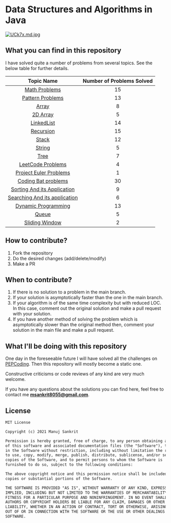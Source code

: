 # Data Structures and Algorithms in Java
[![UCk7x.md.jpg](https://i.im.ge/2021/08/05/UCk7x.md.jpg)](https://im.ge/i/UCk7x)


## What you can find in this repository

I have solved quite a number of problems from several topics. See the below table for further details. 

[//]: # (Run the py script to generate the below table.)

| Topic Name| Number of Problems Solved| 
|  :--------: |  :--------: | 
| [Math Problems](https://github.com/mandy8055/dataStructuresAndAlgoJava/tree/master/miscelleneous_problems/math)|15|
| [Pattern Problems](https://github.com/mandy8055/dataStructuresAndAlgoJava/tree/master/patterns)|13|
| [Array](https://github.com/mandy8055/dataStructuresAndAlgoJava/tree/master/miscelleneous_problems/arrays)|8|
|[2D Array](https://github.com/mandy8055/dataStructuresAndAlgoJava/tree/master/data_structures/arrays_2d)|5|
|[LinkedList](https://github.com/mandy8055/dataStructuresAndAlgoJava/tree/master/data_structures/linked_list)|14|
|[Recursion](https://github.com/mandy8055/dataStructuresAndAlgoJava/tree/master/miscelleneous_problems/recursion)|15|
|[Stack](https://github.com/mandy8055/dataStructuresAndAlgoJava/tree/master/data_structures/stack)|12|
|[String](https://github.com/mandy8055/dataStructuresAndAlgoJava/tree/master/miscelleneous_problems/strings)|5|
|[Tree](https://github.com/mandy8055/dataStructuresAndAlgoJava/tree/master/data_structures/tree)|7|
|[LeetCode Problems](https://github.com/mandy8055/dataStructuresAndAlgoJava/tree/master/leet_code_problems)|4|
|[Project Euler Problems](https://github.com/mandy8055/dataStructuresAndAlgoJava/tree/master/project_euler_problems)|1|
|[Coding Bat problems](https://github.com/mandy8055/dataStructuresAndAlgoJava/tree/master/coding_bat_problems/recursion1)|30|
|[Sorting And its Application](https://github.com/mandy8055/dataStructuresAndAlgoJava/tree/master/algos/sorting)|9|
|[Searching And its application](https://github.com/mandy8055/dataStructuresAndAlgoJava/tree/master/algos/searching)|6|
|[Dynamic Programming](https://github.com/mandy8055/dataStructuresAndAlgoJava/tree/master/algos/dynamic_programming)|13|
|[Queue](https://github.com/mandy8055/dataStructuresAndAlgoJava/tree/master/data_structures/queue)|5|
|[Sliding Window](https://github.com/mandy8055/dataStructuresAndAlgoJava/tree/master/algos/sliding_window)|2|





## How to contribute?

1. Fork the repository 
2. Do the desired changes (add/delete/modify)
3. Make a PR

## When to contribute?

1. If there is no solution to a problem in the main branch.
2. If your solution is asymptotically faster than the one in the main branch.
3. If your algorithm is of the same time complexity but with reduced LOC. In this case, comment out the original solution and make a pull request with your solution.
4. If you have another method of solving the problem which is asymptotically slower than the original method then, comment your solution in the main file and make a pull request.


## What I'll be doing with this repository

One day in the foreseeable future I will have solved all the challenges on [PEPCoding](https://pepcoding.com/resources/).
Then this repository will mostly become a static one.

Constructive criticisms or code reviews of any kind are very much welcome.

If you have any questions about the solutions you can find here, feel free to contact me **msankrit8055@gmail.com**.


## License
```xml
MIT License

Copyright (c) 2021 Manuj Sankrit

Permission is hereby granted, free of charge, to any person obtaining a copy
of this software and associated documentation files (the "Software"), to deal
in the Software without restriction, including without limitation the rights
to use, copy, modify, merge, publish, distribute, sublicense, and/or sell
copies of the Software, and to permit persons to whom the Software is
furnished to do so, subject to the following conditions:

The above copyright notice and this permission notice shall be included in all
copies or substantial portions of the Software.

THE SOFTWARE IS PROVIDED "AS IS", WITHOUT WARRANTY OF ANY KIND, EXPRESS OR
IMPLIED, INCLUDING BUT NOT LIMITED TO THE WARRANTIES OF MERCHANTABILITY,
FITNESS FOR A PARTICULAR PURPOSE AND NONINFRINGEMENT. IN NO EVENT SHALL THE
AUTHORS OR COPYRIGHT HOLDERS BE LIABLE FOR ANY CLAIM, DAMAGES OR OTHER
LIABILITY, WHETHER IN AN ACTION OF CONTRACT, TORT OR OTHERWISE, ARISING FROM,
OUT OF OR IN CONNECTION WITH THE SOFTWARE OR THE USE OR OTHER DEALINGS IN THE
SOFTWARE.
```


